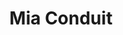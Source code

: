 ---
layout: page
title: Mia Conduit
description: |
  PhD student, 2019-2022
  Next: Careers service administrator, University of Manchester
img: assets/img/people/resized-mia-conduit.png
importance: 1.5
category: alumni
redirect: 
---
